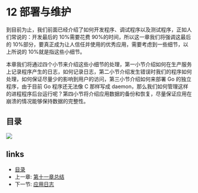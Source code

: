 # 12 部署与维护

到目前为止，我们前面已经介绍了如何开发程序、调试程序以及测试程序，正如人们常说的：开发最后的 10%需要花费 90%的时间，所以这一章我们将强调这最后的 10%部分，要真正成为让人信任并使用的优秀应用，需要考虑到一些细节，以上所说的 10%就是指这些小细节。

本章我们将通过四个小节来介绍这些小细节的处理，第一小节介绍如何在生产服务上记录程序产生的日志，如何记录日志，第二小节介绍发生错误时我们的程序如何处理，如何保证尽量少的影响到用户的访问，第三小节介绍如何来部署 Go 的独立程序，由于目前 Go 程序还无法像 C 那样写成 daemon，那么我们如何管理这样的进程程序后台运行呢？第四小节将介绍应用数据的备份和恢复，尽量保证应用在崩溃的情况能够保持数据的完整性。

## 目录

![](https://ngte-superbed.oss-cn-beijing.aliyuncs.com/uPic/images/navi12.png?raw=true)

## links

- [目录](preface.md)
- 上一章: [第十一章总结](11.4.md)
- 下一节: [应用日志](12.1.md)
